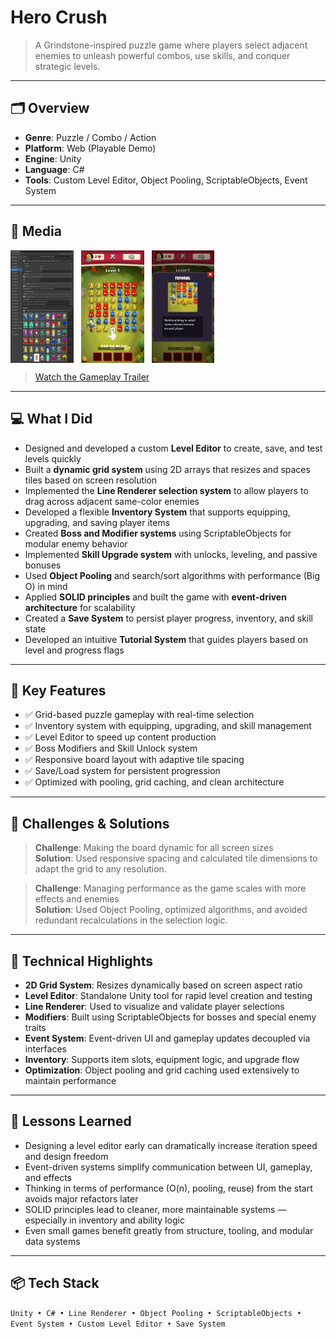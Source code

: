 # Hero Crush

> A Grindstone-inspired puzzle game where players select adjacent enemies to unleash powerful combos, use skills, and conquer strategic levels.

---

## 🗂 Overview

- **Genre**: Puzzle / Combo / Action  
- **Platform**: Web (Playable Demo)  
- **Engine**: Unity  
- **Language**: C#  
- **Tools**: Custom Level Editor, Object Pooling, ScriptableObjects, Event System  

---

## 📸 Media

<div style="display: flex; gap: 12px; flex-wrap: wrap; justify-content: flex-start;">
  <img src="_media/hero-crush/hero-crush-level-editor.png" style="width: 20%;" alt="Gameplay Screenshot">
  <img src="_media/hero-crush/hero-crush-lv1.png" style="width: 20%;" alt="Gameplay Screenshot">
  <img src="_media/hero-crush/hero-crush-tutorial.png" style="width: 20%;" alt="Gameplay Screenshot">
</div>


> [Watch the Gameplay Trailer](https://www.youtube.com/watch?v=d8ED-qzVyHE)


---

## 💻 What I Did

- Designed and developed a custom **Level Editor** to create, save, and test levels quickly  
- Built a **dynamic grid system** using 2D arrays that resizes and spaces tiles based on screen resolution  
- Implemented the **Line Renderer selection system** to allow players to drag across adjacent same-color enemies  
- Developed a flexible **Inventory System** that supports equipping, upgrading, and saving player items  
- Created **Boss and Modifier systems** using ScriptableObjects for modular enemy behavior  
- Implemented **Skill Upgrade system** with unlocks, leveling, and passive bonuses  
- Used **Object Pooling** and search/sort algorithms with performance (Big O) in mind  
- Applied **SOLID principles** and built the game with **event-driven architecture** for scalability  
- Created a **Save System** to persist player progress, inventory, and skill state  
- Developed an intuitive **Tutorial System** that guides players based on level and progress flags

---

## 🔧 Key Features

- ✅ Grid-based puzzle gameplay with real-time selection  
- ✅ Inventory system with equipping, upgrading, and skill management  
- ✅ Level Editor to speed up content production  
- ✅ Boss Modifiers and Skill Unlock system  
- ✅ Responsive board layout with adaptive tile spacing  
- ✅ Save/Load system for persistent progression  
- ✅ Optimized with pooling, grid caching, and clean architecture

---

## 🧪 Challenges & Solutions

> **Challenge**: Making the board dynamic for all screen sizes  
> **Solution**: Used responsive spacing and calculated tile dimensions to adapt the grid to any resolution.

> **Challenge**: Managing performance as the game scales with more effects and enemies  
> **Solution**: Used Object Pooling, optimized algorithms, and avoided redundant recalculations in the selection logic.

---

## 🔬 Technical Highlights

- **2D Grid System**: Resizes dynamically based on screen aspect ratio  
- **Level Editor**: Standalone Unity tool for rapid level creation and testing  
- **Line Renderer**: Used to visualize and validate player selections  
- **Modifiers**: Built using ScriptableObjects for bosses and special enemy traits  
- **Event System**: Event-driven UI and gameplay updates decoupled via interfaces  
- **Inventory**: Supports item slots, equipment logic, and upgrade flow  
- **Optimization**: Object pooling and grid caching used extensively to maintain performance  

---

## 🧠 Lessons Learned

- Designing a level editor early can dramatically increase iteration speed and design freedom  
- Event-driven systems simplify communication between UI, gameplay, and effects  
- Thinking in terms of performance (O(n), pooling, reuse) from the start avoids major refactors later  
- SOLID principles lead to cleaner, more maintainable systems — especially in inventory and ability logic  
- Even small games benefit greatly from structure, tooling, and modular data systems

---

## 📦 Tech Stack

`Unity • C# • Line Renderer • Object Pooling • ScriptableObjects • Event System • Custom Level Editor • Save System`
